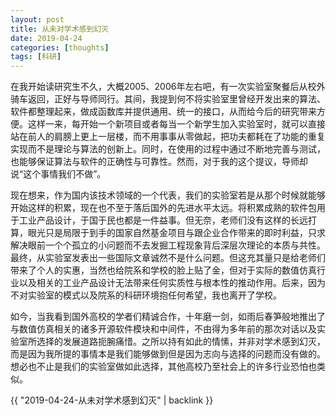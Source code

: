 ```yaml
---
layout: post
title: 从未对学术感到幻灭
date: 2019-04-24
categories: [thoughts]
tags: [科研]
---
```


在我开始读研究生不久，大概2005、2006年左右吧，有一次实验室聚餐后从校外骑车返回，正好与导师同行。其间，我提到何不将实验室里曾经开发出来的算法、软件都整理起来，做成函数库并提供通用、统一的接口，从而给今后的研究带来方便。这样一来，每开始一个新项目或者每当一个新学生加入实验室时，就可以直接站在前人的肩膀上更上一层楼，而不用事事从零做起，把功夫都耗在了功能的重复实现而不是理论与算法的创新上。同时，在使用的过程中通过不断地完善与测试，也能够保证算法与软件的正确性与可靠性。然而，对于我的这个提议，导师却说“这个事情我们不做”。

现在想来，作为国内该技术领域的一个代表，我们的实验室若是从那个时候就能够开始这样的积累，现在也不至于落后国外的先进水平太远。将积累成熟的软件包用于工业产品设计，于国于民也都是一件益事。但无奈，老师们没有这样的长远打算，眼光只是局限于到手的国家自然基金项目与跟企业合作带来的即时利益，只求解决眼前一个个孤立的小问题而不去发掘工程现象背后深层次理论的本质与共性。最终，从实验室发表出一些国际文章诚然不是什么问题。但这充其量只是给老师们带来了个人的实惠，当然也给院系和学校的脸上贴了金，但对于实际的数值仿真行业以及相关的工业产品设计无法带来任何实质性与根本性的推动作用。后来，因为不对实验室的模式以及院系的科研环境抱任何希望，我也离开了学校。

如今，当我看到国外高校的学者们精诚合作，十年磨一剑，如雨后春笋般地推出了与数值仿真相关的诸多开源软件模块和中间件，不由得为多年前的那次对话以及实验室所选择的发展道路扼腕痛惜。之所以持有如此的情愫，并非对学术感到幻灭，而是因为我所提的事情本是我们能够做到但是因为志向与选择的问题而没有做的。想必也不止是我们的实验室做如此选择，其他高校乃至社会上的许多行业恐怕也类似。

{{ "2019-04-24-从未对学术感到幻灭" | backlink }}
